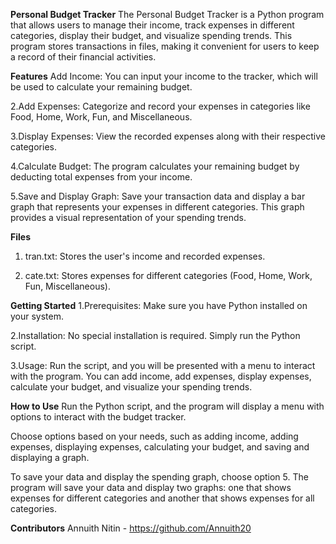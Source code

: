 **Personal Budget Tracker**
The Personal Budget Tracker is a Python program that allows users to manage their income, track expenses in different categories, display their budget, and visualize spending trends. This program stores transactions in files, making it convenient for users to keep a record of their financial activities.


**Features**
Add Income: You can input your income to the tracker, which will be used to calculate your remaining budget.

2.Add Expenses: Categorize and record your expenses in categories like Food, Home, Work, Fun, and Miscellaneous.

3.Display Expenses: View the recorded expenses along with their respective categories.

4.Calculate Budget: The program calculates your remaining budget by deducting total expenses from your income.

5.Save and Display Graph: Save your transaction data and display a bar graph that represents your expenses in different categories. This graph provides a visual representation of your spending trends.


**Files**
1. tran.txt: Stores the user's income and recorded expenses.

2. cate.txt: Stores expenses for different categories (Food, Home, Work, Fun, Miscellaneous).


**Getting Started**
1.Prerequisites: Make sure you have Python installed on your system.

2.Installation: No special installation is required. Simply run the Python script.

3.Usage: Run the script, and you will be presented with a menu to interact with the program. You can add income, add expenses, display expenses, calculate your budget, and visualize your spending trends.


**How to Use**
Run the Python script, and the program will display a menu with options to interact with the budget tracker.

Choose options based on your needs, such as adding income, adding expenses, displaying expenses, calculating your budget, and saving and displaying a graph.

To save your data and display the spending graph, choose option 5. The program will save your data and display two graphs: one that shows expenses for different categories and another that shows expenses for all categories.


**Contributors**
Annuith Nitin - https://github.com/Annuith20
